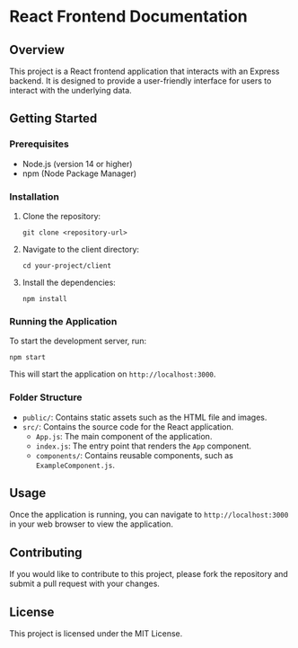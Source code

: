 # React Frontend Documentation

## Overview
This project is a React frontend application that interacts with an Express backend. It is designed to provide a user-friendly interface for users to interact with the underlying data.

## Getting Started

### Prerequisites
- Node.js (version 14 or higher)
- npm (Node Package Manager)

### Installation
1. Clone the repository:
   ```
   git clone <repository-url>
   ```
2. Navigate to the client directory:
   ```
   cd your-project/client
   ```
3. Install the dependencies:
   ```
   npm install
   ```

### Running the Application
To start the development server, run:
```
npm start
```
This will start the application on `http://localhost:3000`.

### Folder Structure
- `public/`: Contains static assets such as the HTML file and images.
- `src/`: Contains the source code for the React application.
  - `App.js`: The main component of the application.
  - `index.js`: The entry point that renders the `App` component.
  - `components/`: Contains reusable components, such as `ExampleComponent.js`.

## Usage
Once the application is running, you can navigate to `http://localhost:3000` in your web browser to view the application.

## Contributing
If you would like to contribute to this project, please fork the repository and submit a pull request with your changes.

## License
This project is licensed under the MIT License.